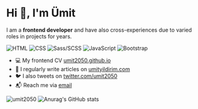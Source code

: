 # Hi 👋, I'm Ümit
I am a **frontend developer** and have also cross-experiences due to varied roles in projects for years.

![](https://img.shields.io/badge/-HTML-red "HTML")
![](https://img.shields.io/badge/-CSS-blue "CSS")
![](https://img.shields.io/badge/-Sass/SCSS-white?color=cc6699 "Sass/SCSS")
![](https://img.shields.io/badge/-Javascript-yellow?color=F7DF1E "JavaScript")
![](https://img.shields.io/badge/-Bootstrap-blueviolet "Bootstrap")

- 💻 My frontend CV [umit2050.github.io](https://umit2050.github.io/)
- 📝 I regularly write articles on [umityildirim.com](https://www.umityildirim.com)
- 🐦 I also tweets on [twitter.com/umit2050](https://www.twitter.com/umit2050)
- 📬 Reach me via [email](mailto:bilimorg@gmail.com)

![](https://github-readme-stats.vercel.app/api/top-langs?username=umit2050&show_icons=true&locale=en "umit2050")
![Anurag's GitHub stats](https://github-readme-stats.vercel.app/api?username=umit2050&show_icons=true&theme=default)
